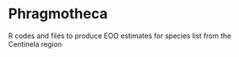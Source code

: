 # Phragmotheca
R codes and files to produce EOO estimates for species list from the Centinela region
